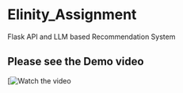 # Elinity_Assignment
Flask API and LLM based Recommendation System


## Please see the Demo video 
[![Watch the video]([https://www.youtube.com/watch?v=YOUR_VIDEO_ID](https://youtu.be/OjKQF2fnEEg?si=F7tBpD3kbeOJbXJ5))
